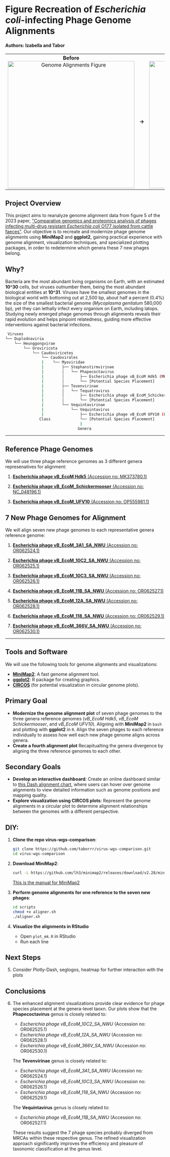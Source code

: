 # Figure Recreation of *Escherichia coli*-infecting Phage Genome Alignments
#### Authors: Izabella and Tabor

<div align="center">
  <table>
    <tr>
      <td align="center">
        <strong>Before</strong><br>
        <img src="https://media.springernature.com/full/springer-static/image/art%3A10.1038%2Fs41598-023-48788-w/MediaObjects/41598_2023_48788_Fig5_HTML.png?as=webp" alt="Genome Alignments Figure" width="400"/>
      </td>
      <td align="center" width="50">
        <strong>→</strong>
      </td>
      <td align="center">
        <strong>After</strong><br>
        <img src="https://github.com/taborrr/virus-wgs-comparison/blob/main/plots/phapecoctavirus.jpg?raw=true" alt="Phapecoctavirus Alignment" width="400"/>
      </td>
    </tr>
  </table>
</div>

## Project Overview
This project aims to reanalyze genome alignment data from figure 5 of the 2023 paper, ["Comparative genomics and proteomics analysis of phages infecting multi-drug resistant *Escherichia coli* O177 isolated from cattle faeces"](https://doi.org/10.1038/s41598-023-48788-w). Our objective is to recreate and modernize phage genome alignments using **MiniMap2** and **ggplot2**, gaining practical experience with genome alignment, visualization techniques, and specialized plotting packages, in order to redetermine which genera these 7 new phages belong.  

## Why?
Bacteria are the most abundant living organisms on Earth, with an estimated **10^30** cells, but viruses outnumber them, being the most abundant biological entities at **10^31**. Viruses have the smallest genomes in the biological world with bottoming out at 2,500 bp, about half a percent (0.4%) the size of the smallest bacterial genome (*Mycoplasma genitalum* 580,000 bp), yet they can lethally infect every organism on Earth, including latops. Studying newly emerged phage genomes through alignments reveals their rapid evolution and helps pinpoint relatedness, guiding more effective interventions against bacterial infections.

```bash
 Viruses
└── Duplodnaviria
    └── Heunggongvirae
        └── Uroviricota
            └── Caudoviricetes
                └── Caudovirales
                |    └── Myoviridae
                |        ├── Stephanstirmvirinae
                |        │   └── Phapecoctavirus
                |        │       ├── Escherichia phage vB_EcoM Hdk5 (MK373780.1)
                |        │       └── [Potential Species Placement]
                |        ├── Tevenvirinae
                |        │   └── Tequatrovirus
                |        │       ├── Escherichia phage vB_EcoM_Schickermooser (NC_048196.1)
                |        │       └── [Potential Species Placement]
                |        └── Vequintavirinae
                |            └── Vequintavirus
                |                ├── Escherichia phage vB_EcoM UFV10 (OP555981.1)
               Class             └── [Potential Species Placement]
                                 |
                                Genera
```
--- 
## Reference Phage Genomes
We will use three phage reference genomes as 3 different genera represenatives for alignment:

1. [**Escherichia phage vB_EcoM Hdk5** (Accession no: MK373780.1)](https://www.ncbi.nlm.nih.gov/nuccore/MK373780.1?report=fasta)

2. [**Escherichia phage vB_EcoM_Schickermooser** (Accession no: NC_048196.1)](https://www.ncbi.nlm.nih.gov/nuccore/NC_048196.1?report=fasta)  

3. [**Escherichia phage vB_EcoM_UFV10** (Accession no: OP555981.1)](https://www.ncbi.nlm.nih.gov/nuccore/OP555981.1?report=fasta)  

## 7 New Phage Genomes for Alignment
We will align seven new phage genomes to each representative genera reference genome:

1. [**Escherichia phage vB_EcoM_3A1_SA_NWU** (Accession no: OR062524.1)](https://www.ncbi.nlm.nih.gov/nuccore/OR062524.1?report=fasta)  

2. [**Escherichia phage vB_EcoM_10C2_SA_NWU** (Accession no: OR062525.1)](https://www.ncbi.nlm.nih.gov/nuccore/OR062525.1?report=fasta)  

3. [**Escherichia phage vB_EcoM_10C3_SA_NWU** (Accession no: OR062526.1)](https://www.ncbi.nlm.nih.gov/nuccore/OR062526.1?report=fasta)  

4. [**Escherichia phage vB_EcoM_11B_SA_NWU** (Accession no: OR062527.1)](https://www.ncbi.nlm.nih.gov/nuccore/OR062527.1?report=fasta)  

5. [**Escherichia phage vB_EcoM_12A_SA_NWU** (Accession no: OR062528.1)](https://www.ncbi.nlm.nih.gov/nuccore/OR062528.1?report=fasta)  

6. [**Escherichia phage vB_EcoM_118_SA_NWU** (Accession no: OR062529.1)](https://www.ncbi.nlm.nih.gov/nuccore/OR062529.1?report=fasta)  

7. [**Escherichia phage vB_EcoM_366V_SA_NWU** (Accession no: OR062530.1)](https://www.ncbi.nlm.nih.gov/nuccore/OR062530.1?report=fasta)  
--- 
## Tools and Software
We will use the following tools for genome alignments and visualizations:
- **[MiniMap2](https://github.com/lh3/minimap2)**: A fast genome alignment tool.
- **[ggplot2](https://ggplot2.tidyverse.org)**: R package for creating graphics.
- **[CIRCOS](http://circos.ca/)** (for potential visualization in circular genome plots).

## Primary Goal
- **Modernize the genome alignment plot** of seven phage genomes to the three genera reference genomes (*vB_EcoM Hdk5*, *vB_EcoM Schickermooser*, and *vB_EcoM UFV10*). Aligning with **MiniMap2** in `bash` and plotting with **ggplot2** in `R`. Align the seven phages to each reference individually to assess how well each new phage genome aligns across genera.  
- **Create a fourth alignment plot** Recapitualting the genera divergence by aligning the three reference genomes to each other.  

## Secondary Goals
- **Develop an interactive dashboard**: Create an online dashboard similar to [this Dash alignment chart](https://dash.gallery/dash-alignment-chart/), where users can hover over genome alignments to view detailed information such as genome positions and mapping quality.
- **Explore visualization using CIRCOS plots**: Represent the genome alignments in a circular plot to determine alignment relationships between the genomes with a different perspective.

## DIY:

1. **Clone the repo virus-wgs-comparison**:
   ```bash
   git clone https://github.com/taborrr/virus-wgs-comparison.git
   cd virus-wgs-comparison
   ```

2. **Download MiniMap2**:
   ```bash
   curl -L https://github.com/lh3/minimap2/releases/download/v2.28/minimap2-2.28_x64-linux.tar.bz2 | tar -jxvf -
   ```
   [This is the manual for MiniMap2](https://lh3.github.io/minimap2/minimap2.html)

3. **Perform genome alignments for one reference to the seven new phages**:
   ```bash
   cd scripts
   chmod +x aligner.sh
   ./aligner.sh
   ```

4. **Visualize the alignments in RStudio**
   - Open `plot_mk.R` in RStudio
   - Run each line

## Next Steps
5. Consider Plotly-Dash, seglogos, heatmap for further interaction with the plots

## Conclusions 
6. The enhanced alignment visualizations provide clear evidence for phage species placement at the genera-level taoxn. Our plots show that the **Phapecoctavirus** genus is closely related to:  
   - *Escherichia phage vB_EcoM_10C2_SA_NWU* (Accession no: OR062525.1)  
   - *Escherichia phage vB_EcoM_12A_SA_NWU* (Accession no: OR062528.1)  
   - *Escherichia phage vB_EcoM_366V_SA_NWU* (Accession no: OR062530.1)  

   The **Tevenvirinae** genus is closely related to:  
   - *Escherichia phage vB_EcoM_3A1_SA_NWU* (Accession no: OR062524.1)  
   - *Escherichia phage vB_EcoM_10C3_SA_NWU* (Accession no: OR062526.1)  
   - *Escherichia phage vB_EcoM_118_SA_NWU* (Accession no: OR062529.1)  

   The **Vequintavirus** genus is closely related to:  
   - *Escherichia phage vB_EcoM_11B_SA_NWU* (Accession no: OR062527.1)  

   These results suggest the 7 phage species probably diverged from MRCAs within these respective genus. The refined visualization approach significantly improves the efficiency and pleasure of taxonomic classification at the genus level.